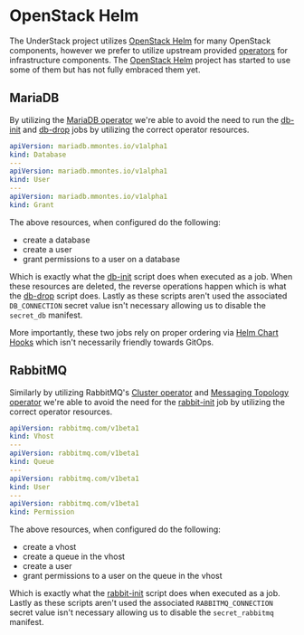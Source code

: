 # OpenStack Helm

The UnderStack project utilizes [OpenStack Helm][OSH] for many OpenStack
components, however we prefer to utilize upstream provided [operators][operator]
for infrastructure components. The [OpenStack Helm][OSH] project has
started to use some of them but has not fully embraced them yet.

## MariaDB

By utilizing the [MariaDB operator][mariadb-op] we're able to avoid the need
to run the [db-init][db-init] and [db-drop][db-drop] jobs by utilizing the
correct operator resources.

```yaml
apiVersion: mariadb.mmontes.io/v1alpha1
kind: Database
---
apiVersion: mariadb.mmontes.io/v1alpha1
kind: User
---
apiVersion: mariadb.mmontes.io/v1alpha1
kind: Grant
```

The above resources, when configured do the following:

- create a database
- create a user
- grant permissions to a user on a database

Which is exactly what the [db-init][db-init] script does when executed
as a job. When these resources are deleted, the reverse operations
happen which is what the [db-drop][db-drop] script does. Lastly as these
scripts aren't used the associated `DB_CONNECTION` secret value isn't
necessary allowing us to disable the `secret_db` manifest.

More importantly, these two jobs rely on proper ordering via
[Helm Chart Hooks](https://helm.sh/docs/topics/charts_hooks/) which isn't
necessarily friendly towards GitOps.

## RabbitMQ

Similarly by utilizing RabbitMQ's [Cluster operator][cluster-op] and
[Messaging Topology operator][msg-top-op] we're able to avoid the
need for the [rabbit-init][rabbit-init] job by utilizing the correct
operator resources.

```yaml
apiVersion: rabbitmq.com/v1beta1
kind: Vhost
---
apiVersion: rabbitmq.com/v1beta1
kind: Queue
---
apiVersion: rabbitmq.com/v1beta1
kind: User
---
apiVersion: rabbitmq.com/v1beta1
kind: Permission
```

The above resources, when configured do the following:

- create a vhost
- create a queue in the vhost
- create a user
- grant permissions to a user on the queue in the vhost

Which is exactly what the [rabbit-init][rabbit-init] script does when executed
as a job. Lastly as these scripts aren't used the associated
`RABBITMQ_CONNECTION` secret value isn't necessary allowing us to disable the
`secret_rabbitmq` manifest.

[OSH]: <https://docs.openstack.org/openstack-helm/latest/>
[operator]: <https://kubernetes.io/docs/concepts/extend-kubernetes/operator/>
[mariadb-op]: <https://github.com/mariadb-operator/mariadb-operator>
[cluster-op]: <https://github.com/rabbitmq/cluster-operator>
[msg-top-op]: <https://github.com/rabbitmq/messaging-topology-operator>
[db-init]: <https://opendev.org/openstack/openstack-helm-infra/src/branch/master/helm-toolkit/templates/scripts/_db-init.py.tpl>
[db-drop]: <https://opendev.org/openstack/openstack-helm-infra/src/branch/master/helm-toolkit/templates/scripts/_db-drop.py.tpl>
[rabbit-init]: <https://opendev.org/openstack/openstack-helm-infra/src/branch/master/helm-toolkit/templates/scripts/_rabbit-init.sh.tpl>
